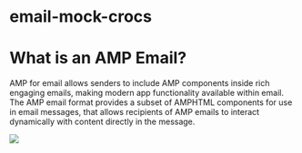 # email-mock-crocs

<h1>What is an AMP Email?</h1>

AMP for email allows senders to include AMP components inside rich engaging emails, making modern app functionality available within email. The AMP email format provides a subset of AMPHTML components for use in email messages, that allows recipients of AMP emails to interact dynamically with content directly in the message.


<img src="https://upload.wikimedia.org/wikipedia/commons/thumb/f/fb/Crocs_wordmark.svg/2560px-Crocs_wordmark.svg.png">
